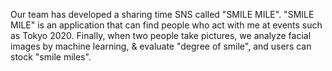 Our team has developed a sharing time SNS called "SMILE MILE". "SMILE MILE" is an application that can find people who act with me at events such as Tokyo 2020. Finally, when two people take pictures, we analyze facial images by machine learning, & evaluate "degree of smile", and users can stock "smile miles".
